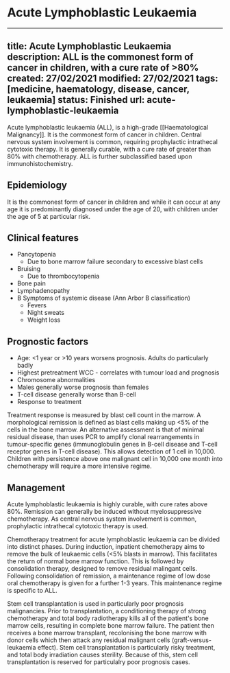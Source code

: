 # Acute Lymphoblastic Leukaemia
---
title: Acute Lymphoblastic Leukaemia
description: ALL is the commonest form of cancer in children, with a cure rate of \>80%
created: 27/02/2021
modified: 27/02/2021
tags: [medicine, haematology, disease, cancer, leukaemia]
status: Finished
url: acute-lymphoblastic-leukaemia
---

Acute lymphoblastic leukaemia (ALL), is a high-grade [[Haematological Malignancy]].  It is the commonest form of cancer in children. Central nervous system involvement is common, requiring prophylactic intrathecal cytotoxic therapy. It is generally curable, with a cure rate of  greater than 80% with chemotherapy. ALL is further subclassified based upon immunohistochemistry.


## Epidemiology
It is the commonest form of cancer in children and while it can occur at any age it is predominantly diagnosed under the age of 20, with children under the age of 5 at particular risk.

## Clinical features
* Pancytopenia 
	* Due to bone marrow failure secondary to excessive blast cells
* Bruising
	* Due to thrombocytopenia
* Bone pain
* Lymphadenopathy
* B Symptoms of systemic disease (Ann Arbor B classification)
	* Fevers
	* Night sweats
	* Weight loss

## Prognostic factors
* Age: <1 year or >10 years worsens prognosis. Adults do particularly badly
* Highest pretreatment WCC - correlates with tumour load and prognosis
* Chromosome abnormalities
* Males generally worse prognosis than females
* T-cell disease generally worse than B-cell
* Response to treatment

Treatment response is measured by blast cell count in the marrow. A morphological remission is defined as blast cells making up <5% of the cells in the bone marrow. An alternative assessment is that of minimal residual disease, than uses PCR to amplify clonal rearrangements in tumour-specific genes (immunoglobulin genes in B-cell disease and T-cell receptor genes in T-cell disease).  This allows detection of 1 cell in 10,000. Children with persistence above one malignant cell in 10,000 one month into chemotherapy will require a more intensive regime. 

## Management
Acute lymphoblastic leukaemia is highly curable, with cure rates above 80%. Remission can generally be induced without myelosuppressive chemotherapy. As central nervous system involvement is common, prophylactic intrathecal cytotoxic therapy is used. 

Chemotherapy treatment for acute lymphoblastic leukaemia  can be divided into distinct phases. During induction, inpatient chemotherapy aims to remove the bulk of leukaemic cells (<5% blasts in marrow). This facilitates the return of normal bone marrow function. This is followed by consolidation therapy, designed to remove residual malingant cells. Following consolidation of remission, a maintenance regime of low dose oral chemotherapy is given for a further 1-3 years. This maintenance regime is specific to ALL. 

Stem cell transplantation is used in particularly poor prognosis malignancies. Prior to transplantation, a conditioning therapy of strong chemotherapy and total body radiotherapy kills all of the patient's bone marrow cells, resulting in complete bone marrow failure. The patient then receives a bone marrow transplant, recolonising the bone marrow with donor cells which then attack any residual malignant cells (graft-versus-leukaemia effect). Stem cell transplantation is particularly risky treatment, and total body irradiation causes sterility. Because of this, stem cell transplantation is reserved for particulalry poor prognosis cases.

<!-- {BearID:AB5CE725-E221-4DB9-862A-D33721326B7D-1211-000091FFD22C6392} -->
